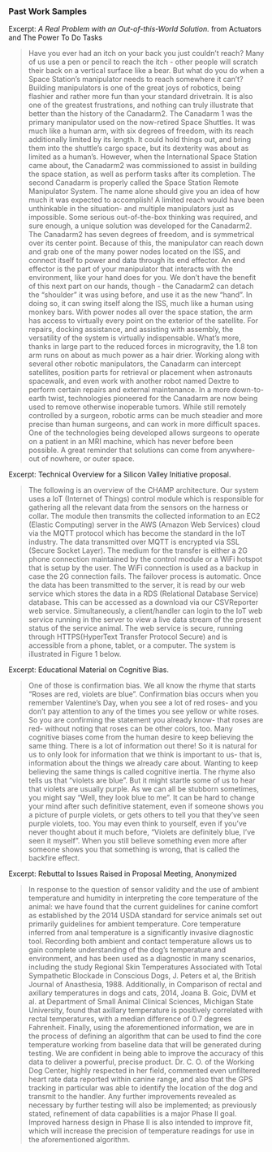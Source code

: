 
### Past Work Samples


Excerpt: *A Real Problem with an Out-of-this-World Solution.* from Actuators and The Power To Do Tasks


>Have you ever had an itch on your back you just couldn’t reach? Many of us use a pen or pencil to reach the itch - other people will scratch their back on a vertical surface like a bear. But what do you do when a Space Station’s manipulator needs to reach somewhere it can’t? Building manipulators is one of the great joys of robotics, being flashier and rather more fun than your standard drivetrain. It is also one of the greatest frustrations, and nothing can truly illustrate that better than the history of the Canadarm2. The Canadarm 1 was the primary manipulator used on the now-retired Space Shuttles. It was much like a human arm, with six degrees of freedom, with its reach additionally limited by its length. It could hold things out, and bring them into the shuttle’s cargo space, but its dexterity was about as limited as a human’s. However, when the International Space Station came about, the Canadarm2 was commissioned to assist in building the space station, as well as perform tasks after its completion. The second Canadarm is properly called the Space Station Remote Manipulator System. The name alone should give you an idea of how much it was expected to accomplish! A limited reach would have been unthinkable in the situation- and multiple manipulators just as impossible. Some serious out-of-the-box thinking was required, and sure enough, a unique solution was developed for the Canadarm2. The Canadarm2 has seven degrees of freedom, and is symmetrical over its center point. Because of this, the manipulator can reach down and grab one of the many power nodes located on the ISS, and connect itself to power and data through its end effector. An end effector is the part of your manipulator that interacts with the environment, like your hand does for you. We don’t have the benefit of this next part on our hands, though - the Canadarm2 can detach the “shoulder” it was using before, and use it as the new “hand”. In doing so, it can swing itself along the ISS, much like a human using monkey bars. With power nodes all over the space station, the arm has access to virtually every point on the exterior of the satellite. For repairs, docking assistance, and assisting with assembly, the versatility of the system is virtually indispensable. What’s more, thanks in large part to the reduced forces in microgravity, the 1.8 ton arm runs on about as much power as a hair drier. Working along with several other robotic manipulators, the Canadarm can intercept satellites, position parts for retrieval or placement when astronauts spacewalk, and even work with another robot named Dextre to perform certain repairs and external maintenance. 
In a more down-to-earth twist, technologies pioneered for the Canadarm are now being used to remove otherwise inoperable tumors. While still remotely controlled by a surgeon, robotic arms can be much steadier and more precise than human surgeons, and can work in more difficult spaces. One of the technologies being developed allows surgeons to operate on a patient in an MRI machine, which has never before been possible. A great reminder that solutions can come from anywhere- out of nowhere, or outer space.



Excerpt: Technical Overview for a Silicon Valley Initiative proposal. 

>The following is an overview of the CHAMP architecture. Our system uses a IoT (Internet of Things) control module which is responsible for gathering all the relevant data from the sensors on the harness or collar. The module then transmits the collected information to an EC2 (Elastic Computing) server in the AWS (Amazon Web Services) cloud via the MQTT protocol which has become the standard in the IoT industry. The data transmitted over MQTT is encrypted via SSL (Secure Socket Layer). The medium for the transfer is either a 2G phone connection maintained by the control module or a WiFi hotspot that is setup by the user. The WiFi connection is used as a backup in case the 2G connection fails. The failover process is automatic. Once the data has been transmitted to the server, it is read by our web service which stores the data in a RDS (Relational Database Service) database. This can be accessed as a download via our CSVReporter web service. Simultaneously, a client/handler can login to the IoT web service running in the server to view a live data stream of the present status of the service animal. The web service is secure, running through HTTPS(HyperText Transfer Protocol Secure) and is accessible from a phone, tablet, or a computer. The system is illustrated in Figure 1 below.


Excerpt:  Educational Material on Cognitive Bias.

> One of those is confirmation bias. We all know the rhyme that starts “Roses are red, violets are blue”. Confirmation bias occurs when you remember Valentine’s Day, when you see a lot of red roses- and you don’t pay attention to any of the times you see yellow or white roses. So you are confirming the statement you already know- that roses are red- without noting that roses can be other colors, too. Many cognitive biases come from the human desire to keep believing the same thing. There is a lot of information out there! So it is natural for us to only look for information that we think is important to us- that is, information about the things we already care about. Wanting to keep believing the same things is called cognitive inertia. The rhyme also tells us that “violets are blue”. But it might startle some of us to hear that violets are usually purple.  As we can all be stubborn sometimes, you might say “Well, they look blue to me”. It can be hard to change your mind after such definitive statement, even if someone shows you a picture of purple violets, or gets others to tell you that they’ve seen purple violets, too. You may even think to yourself, even if you’ve never thought about it much before, “Violets are definitely blue, I’ve seen it myself”. When you still believe something even more after someone shows you that something is wrong, that is called the backfire effect.


Excerpt: Rebuttal to Issues Raised in Proposal Meeting, Anonymized

> In response to the question of sensor validity and the use of ambient temperature and humidity in interpreting the core temperature of the animal: we have found that the current guidelines for canine comfort as established by the 2014 USDA standard for service animals set out primarily guidelines for ambient temperature. Core temperature inferred from anal temperature is a significantly invasive diagnostic tool. Recording both ambient and contact temperature allows us to gain complete understanding of the dog’s temperature and environment, and has been used as a diagnostic in many scenarios, including the study Regional Skin Temperatures Associated with Total Sympathetic Blockade in Conscious Dogs, J. Peters et al, the British Journal of Anasthesia, 1988. Additionally, in Comparison of rectal and axillary temperatures in dogs and cats, 2014, Joana B. Goic, DVM et al. at Department of Small Animal Clinical Sciences, Michigan State University, found that axillary temperature is positively correlated with rectal temperatures, with a median difference of 0.7 degrees Fahrenheit. Finally, using the aforementioned information, we are in the process of defining an algorithm that can be used to find the core temperature working from baseline data that will be generated during testing. We are confident in being able to improve the accuracy of this data to deliver a powerful, precise product. Dr. C. O. of the Working Dog Center, highly respected in her field, commented even unfiltered heart rate data reported within canine range, and also that the GPS tracking in particular was able to identify the location of the dog and transmit to the handler.  Any further improvements revealed as necessary by further testing will also be implemented; as previously stated, refinement of data capabilities is a major Phase II goal. Improved harness design in Phase II is also intended to improve fit, which will increase the precision of temperature readings for use in the aforementioned algorithm.

